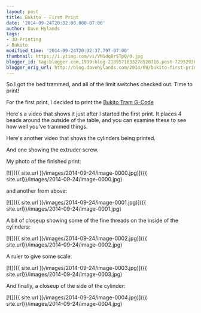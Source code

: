 ```yaml
---
layout: post
title: Bukito - First Print
date: '2014-09-24T20:32:00.000-07:00'
author: Dave Hylands
tags:
- 3D-Printing
- Bukito
modified_time: '2014-09-24T20:32:37.797-07:00'
thumbnail: https://i.ytimg.com/vi/VM1dqOrSTpQ/0.jpg
blogger_id: tag:blogger.com,1999:blog-2189571833278528716.post-7295293816096041932
blogger_orig_url: http://blog.davehylands.com/2014/09/bukito-first-print.html
---
```


So I got the bed trammed, and all of the limit switches checked out. Time to
print!

For the first print, I decided to print  the [Bukito Tram
G-Code](https://bukobot.com/flight-check-bukito)

Here's a video that shows it just after I started the first print. It places 4
beads around the outside of the table, and you can examine these to see how
well you've trammed things.



Here's another video that shows the cylinders being printed.




And one showing the extruder screw.




My photo of the finished print:

[![]({{ site.url }}/images/2014-09-24/image-0000.jpg)]({{ site.url}}/images/2014-09-24/image-0000.jpg)

and another from above:

[![]({{ site.url }}/images/2014-09-24/image-0001.jpg)]({{ site.url}}/images/2014-09-24/image-0001.jpg)

A bit of closeup showing some of the fine threads on the inside of the
cylinders:

[![]({{ site.url }}/images/2014-09-24/image-0002.jpg)]({{ site.url}}/images/2014-09-24/image-0002.jpg)

A ruler to give some scale:

[![]({{ site.url }}/images/2014-09-24/image-0003.jpg)]({{ site.url}}/images/2014-09-24/image-0003.jpg)

And finally, a closeup of the side of the cylinder:

[![]({{ site.url }}/images/2014-09-24/image-0004.jpg)]({{ site.url}}/images/2014-09-24/image-0004.jpg)





